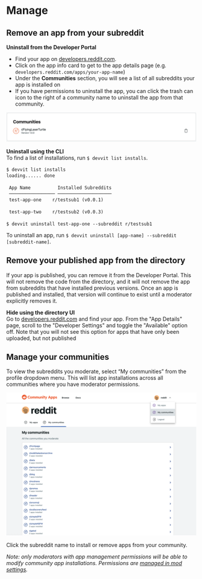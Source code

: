 # Manage

## Remove an app from your subreddit

**Uninstall from the Developer Portal**

- Find your app on [developers.reddit.com](https://developers.reddit.com/).
- Click on the app info card to get to the app details page (e.g. `developers.reddit.com/apps/your-app-name`)
- Under the **Communities** section, you will see a list of all subreddits your app is installed on
- If you have permissions to uninstall the app, you can click the trash can icon to the right of a community name to uninstall the app from that community.

![Uninstall](assets/manage_uninstall.png)

**Uninstall using the CLI**  
To find a list of installations, run `$ devvit list installs`.

```
$ devvit list installs
loading...... done

 App Name          Installed Subreddits
 ───────────────── ────────────────────
 test-app-one    r/testsub1 (v0.0.1)

 test-app-two    r/testsub2 (v0.0.3)

$ devvit uninstall test-app-one --subreddit r/testsub1
```

To uninstall an app, run `$ devvit uninstall [app-name] --subreddit [subreddit-name]`.

## Remove your published app from the directory

If your app is published, you can remove it from the Developer Portal. This will not remove the code from the directory, and it will not remove the app from subreddits that have installed previous versions. Once an app is published and installed, that version will continue to exist until a moderator explicitly removes it.

**Hide using the directory UI**  
Go to [developers.reddit.com](https://developers.reddit.com) and find your app. From the "App Details" page, scroll to the "Developer Settings" and toggle the "Available" option off. Note that you will not see this option for apps that have only been uploaded, but not published

## Manage your communities

To view the subreddits you moderate, select “My communities” from the profile dropdown menu. This will list app installations across all communities where you have moderator permissions.

![mod view](./assets/mod_community_settings.png)

Click the subreddit name to install or remove apps from your community.

_Note: only moderators with app management permissions will be able to modify community app installations. Permissions are [managed in mod settings](https://mods.reddithelp.com/hc/en-us/articles/360009381491-User-Management-moderators-and-permissions)._
